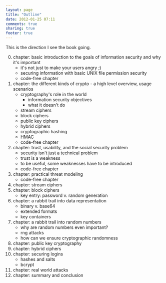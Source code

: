 ```yaml
---
layout: page
title: "Outline"
date: 2012-01-25 07:11
comments: true
sharing: true
footer: true
---
```


This is the direction I see the book going.

0. chapter: basic introduction to the goals of information security and why it's important
	* it's not just to make your users angry ;)
	* securing information with basic UNIX file permission security
	* code-free chapter
0. chapter: the different kinds of crypto - a high level overview, usage scenarios
   	* cryptography's role in the world
	   	* information security objectives
	   	* what it doesn't do
	* stream ciphers
	* block ciphers
	* public key ciphers
	* hybrid ciphers
	* cryptographic hashing
	* HMAC
	* code-free chapter
0. chapter: trust, usability, and the social security problem
   	* security isn't just a technical problem
	* trust is a weakness
	* to be useful, some weaknesses have to be introduced
	* code-free chapter
0. chapter: practical threat modeling
   	* code-free chapter
0. chapter: stream ciphers
0. chapter: block ciphers
	* key entry: password v. random generation
0. chapter: a rabbit trail into data representation
	* binary v. base64
	* extended formats
	* key containers
0. chapter: a rabbit trail into random numbers
	* why are random numbers even important?
	* rng attacks
	* how can we ensure cryptographic randomness
0. chapter: public key cryptography
0. chapter: hybrid ciphers
0. chapter: securing logins
	* hashes and salts
	* bcrypt
0. chapter: real world attacks
0. chapter: summary and conclusion
